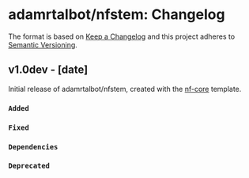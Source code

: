 # adamrtalbot/nfstem: Changelog

The format is based on [Keep a Changelog](https://keepachangelog.com/en/1.0.0/)
and this project adheres to [Semantic Versioning](https://semver.org/spec/v2.0.0.html).

## v1.0dev - [date]

Initial release of adamrtalbot/nfstem, created with the [nf-core](https://nf-co.re/) template.

### `Added`

### `Fixed`

### `Dependencies`

### `Deprecated`
